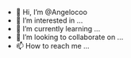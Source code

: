 - 👋 Hi, I’m @Angelocoo
- 👀 I’m interested in ...
- 🌱 I’m currently learning ...
- 💞️ I’m looking to collaborate on ...
- 📫 How to reach me ...

<!---
Angelocoo/Angelocoo is a ✨ special ✨ repository because its `README.md` (this file) appears on your GitHub profile.
You can click the Preview link to take a look at your changes.
--->
